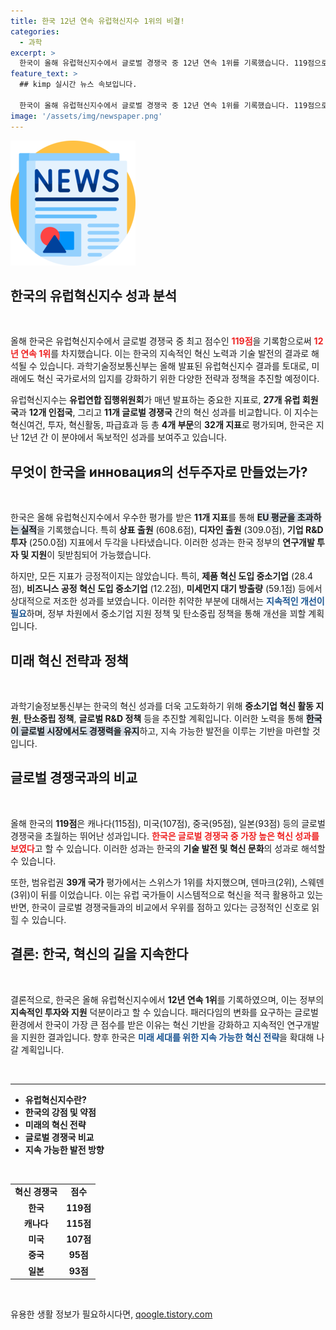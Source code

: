 ```yaml
---
title: 한국 12년 연속 유럽혁신지수 1위의 비결!
categories:
  - 과학
excerpt: >
  한국이 올해 유럽혁신지수에서 글로벌 경쟁국 중 12년 연속 1위를 기록했습니다. 119점으로 캐나다, 미국을 제치며 혁신 성과의 새로운 역사를 썼습니다. 궁금한 혁신 비결을 클릭해 확인하세요!
feature_text: >
  ## kimp 실시간 뉴스 속보입니다.

  한국이 올해 유럽혁신지수에서 글로벌 경쟁국 중 12년 연속 1위를 기록했습니다. 119점으로 캐나다, 미국을 제치며 혁신 성과의 새로운 역사를 썼습니다. 궁금한 혁신 비결을 클릭해 확인하세요!
image: '/assets/img/newspaper.png'
---
```


<p><img src="/assets/img/newspaper.png" alt="kimplant 속보" /></p>

<h2 data-ke-size="size26">한국의 유럽혁신지수 성과 분석</h2>

<p data-ke-size="size16">&nbsp;</p>

<p data-ke-size="size16">올해 한국은 유럽혁신지수에서 글로벌 경쟁국 중 최고 점수인 <b><span style="color: #ee2323;">119점</span></b>을 기록함으로써 <b><span style="color: #ee2323;">12년 연속 1위</span></b>를 차지했습니다. 이는 한국의 지속적인 혁신 노력과 기술 발전의 결과로 해석될 수 있습니다. 과학기술정보통신부는 올해 발표된 유럽혁신지수 결과를 토대로, 미래에도 혁신 국가로서의 입지를 강화하기 위한 다양한 전략과 정책을 추진할 예정이다.</p>

<p data-ke-size="size16">유럽혁신지수는 <b>유럽연합 집행위원회</b>가 매년 발표하는 중요한 지표로, <b>27개 유럽 회원국</b>과 <b>12개 인접국</b>, 그리고 <b>11개 글로벌 경쟁국</b> 간의 혁신 성과를 비교합니다. 이 지수는 혁신여건, 투자, 혁신활동, 파급효과 등 총 <b>4개 부문</b>의 <b>32개 지표</b>로 평가되며, 한국은 지난 12년 간 이 분야에서 독보적인 성과를 보여주고 있습니다.</p>

<h2 data-ke-size="size26">무엇이 한국을 инновация의 선두주자로 만들었는가?</h2>

<p data-ke-size="size16">&nbsp;</p>

<p data-ke-size="size16">한국은 올해 유럽혁신지수에서 우수한 평가를 받은 <b>11개 지표</b>를 통해 <b><span style="background-color: #21538527;">EU 평균을 초과하는 실적</span></b>을 기록했습니다. 특히 <b>상표 출원</b> (608.6점), <b>디자인 출원</b> (309.0점), <b>기업 R&D 투자</b> (250.0점) 지표에서 두각을 나타냈습니다. 이러한 성과는 한국 정부의 <b>연구개발 투자 및 지원</b>이 뒷받침되어 가능했습니다.</p>

<p data-ke-size="size16">하지만, 모든 지표가 긍정적이지는 않았습니다. 특히, <b>제품 혁신 도입 중소기업</b> (28.4점), <b>비즈니스 공정 혁신 도입 중소기업</b> (12.2점), <b>미세먼지 대기 방출량</b> (59.1점) 등에서 상대적으로 저조한 성과를 보였습니다. 이러한 취약한 부분에 대해서는 <b><span style="color: #1a5490;">지속적인 개선이 필요</span></b>하며, 정부 차원에서 중소기업 지원 정책 및 탄소중립 정책을 통해 개선을 꾀할 계획입니다.</p>

<h2 data-ke-size="size26">미래 혁신 전략과 정책</h2>

<p data-ke-size="size16">&nbsp;</p>

<p data-ke-size="size16">과학기술정보통신부는 한국의 혁신 성과를 더욱 고도화하기 위해 <b>중소기업 혁신 활동 지원</b>, <b>탄소중립 정책</b>, <b>글로벌 R&D 정책</b> 등을 추진할 계획입니다. 이러한 노력을 통해 <b><span style="background-color: #21538527;">한국이 글로벌 시장에서도 경쟁력을 유지</span></b>하고, 지속 가능한 발전을 이루는 기반을 마련할 것입니다.</p>

<h2 data-ke-size="size26">글로벌 경쟁국과의 비교</h2>

<p data-ke-size="size16">&nbsp;</p>

<p data-ke-size="size16">올해 한국의 <b>119점</b>은 캐나다(115점), 미국(107점), 중국(95점), 일본(93점) 등의 글로벌 경쟁국을 초월하는 뛰어난 성과입니다. <b><span style="color: #ee2323;">한국은 글로벌 경쟁국 중 가장 높은 혁신 성과를 보였다</span></b>고 할 수 있습니다. 이러한 성과는 한국의 <b>기술 발전 및 혁신 문화</b>의 성과로 해석할 수 있습니다.</p>

<p data-ke-size="size16">또한, 범유럽권 <b>39개 국가</b> 평가에서는 스위스가 1위를 차지했으며, 덴마크(2위), 스웨덴(3위)이 뒤를 이었습니다. 이는 유럽 국가들이 시스템적으로 혁신을 적극 활용하고 있는 반면, 한국이 글로벌 경쟁국들과의 비교에서 우위를 점하고 있다는 긍정적인 신호로 읽힐 수 있습니다.</p>

<h2 data-ke-size="size26">결론: 한국, 혁신의 길을 지속한다</h2>

<p data-ke-size="size16">&nbsp;</p>

<p data-ke-size="size16">결론적으로, 한국은 올해 유럽혁신지수에서 <b>12년 연속 1위</b>를 기록하였으며, 이는 정부의 <b>지속적인 투자와 지원</b> 덕분이라고 할 수 있습니다. 패러다임의 변화를 요구하는 글로벌 환경에서 한국이 가장 큰 점수를 받은 이유는 혁신 기반을 강화하고 지속적인 연구개발을 지원한 결과입니다. 향후 한국은 <b><span style="color: #1a5490;">미래 세대를 위한 지속 가능한 혁신 전략</span></b>을 확대해 나갈 계획입니다.</p>

<p data-ke-size="size16">&nbsp;</p>

<hr/>

<ul>
    <li><b>유럽혁신지수란?</b></li>
    <li><b>한국의 강점 및 약점</b></li>
    <li><b>미래의 혁신 전략</b></li>
    <li><b>글로벌 경쟁국 비교</b></li>
    <li><b>지속 가능한 발전 방향</b></li>
</ul>

<p data-ke-size="size16">&nbsp;</p>

<table>
    <tr>
        <td style="text-align: center; height: 17px;"><b>혁신 경쟁국</b></td>
        <td style="text-align: center; height: 17px;"><b>점수</b></td>
    </tr>
    <tr>
        <td style="text-align: center; height: 17px;"><b>한국</b></td>
        <td style="text-align: center; height: 17px;"><b>119점</b></td>
    </tr>
    <tr>
        <td style="text-align: center; height: 17px;"><b>캐나다</b></td>
        <td style="text-align: center; height: 17px;"><b>115점</b></td>
    </tr>
    <tr>
        <td style="text-align: center; height: 17px;"><b>미국</b></td>
        <td style="text-align: center; height: 17px;"><b>107점</b></td>
    </tr>
    <tr>
        <td style="text-align: center; height: 17px;"><b>중국</b></td>
        <td style="text-align: center; height: 17px;"><b>95점</b></td>
    </tr>
    <tr>
        <td style="text-align: center; height: 17px;"><b>일본</b></td>
        <td style="text-align: center; height: 17px;"><b>93점</b></td>
    </tr>
</table>

<p data-ke-size="size16">&nbsp;</p>
유용한 생활 정보가 필요하시다면, <a href="https://qoogle.tistory.com" rel="dofollow">qoogle.tistory.com</a>


